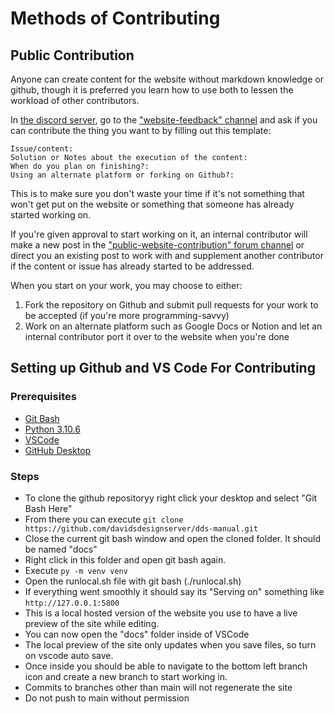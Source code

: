 # Methods of Contributing

## Public Contribution
Anyone can create content for the website without markdown knowledge or github, though it is preferred you learn how to use both to lessen the workload of other contributors.

In [the discord server](https://discord.gg/jHXTdNjYCg), go to the ["website-feedback" channel](https://discord.com/channels/1120162219502608426/1233961750639018104) and ask if you can contribute the thing you want to by filling out this template:

    Issue/content:
    Solution or Notes about the execution of the content:
    When do you plan on finishing?:
    Using an alternate platform or forking on Github?:

This is to make sure you don't waste your time if it's not something that won't get put on the website or something that someone has already started working on.

If you're given approval to start working on it, an internal contributor will make a new post in the ["public-website-contribution" forum channel](https://discord.com/channels/1120162219502608426/1233993910817259663) or direct you an existing post to work with and supplement another contributor if the content or issue has already started to be addressed.

When you start on your work, you may choose to either:

1. Fork the repository on Github and submit pull requests for your work to be accepted (if you're more programming-savvy)
2. Work on an alternate platform such as Google Docs or Notion and let an internal contributor port it over to the website when you're done

## Setting up Github and VS Code For Contributing
### Prerequisites
- [Git Bash](https://git-scm.com/downloads)
- [Python 3.10.6](https://www.python.org/downloads/release/python-3106/)
- [VSCode](https://code.visualstudio.com/)
- [GitHub Desktop](https://desktop.github.com/)

### Steps
- To clone the github repositoryy right click your desktop and select "Git Bash Here"
- From there you can execute ```git clone https://github.com/davidsdesignserver/dds-manual.git```
- Close the current git bash window and open the cloned folder. It should be named "docs"
- Right click in this folder and open git bash again.
- Execute ```py -m venv venv```
- Open the runlocal.sh file with git bash (./runlocal.sh)
- If everything went smoothly it should say its "Serving on" something like ```http://127.0.0.1:5800```
- This is a local hosted version of the website you use to have a live preview of the site while editing.
- You can now open the "docs" folder inside of VSCode
- The local preview of the site only updates when you save files, so turn on vscode auto save.
- Once inside you should be able to navigate to the bottom left branch icon and create a new branch to start working in.
- Commits to branches other than main will not regenerate the site
- Do not push to main without permission
